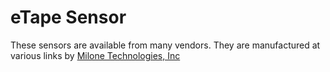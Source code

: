 # eTape Sensor
These sensors are available from many vendors. They are manufactured at various links by [Milone Technologies, Inc](https://www.milonetech.com "Milone's Homepage")
